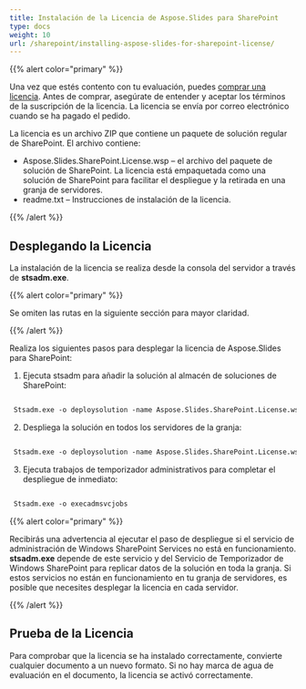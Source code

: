 ```yaml
---
title: Instalación de la Licencia de Aspose.Slides para SharePoint
type: docs
weight: 10
url: /sharepoint/installing-aspose-slides-for-sharepoint-license/
---
```


{{% alert color="primary" %}} 

Una vez que estés contento con tu evaluación, puedes [comprar una licencia](https://purchase.aspose.com/buy). Antes de comprar, asegúrate de entender y aceptar los términos de la suscripción de la licencia. La licencia se envía por correo electrónico cuando se ha pagado el pedido.

La licencia es un archivo ZIP que contiene un paquete de solución regular de SharePoint. El archivo contiene:

- Aspose.Slides.SharePoint.License.wsp – el archivo del paquete de solución de SharePoint. La licencia está empaquetada como una solución de SharePoint para facilitar el despliegue y la retirada en una granja de servidores.
- readme.txt – Instrucciones de instalación de la licencia.

{{% /alert %}} 
## **Desplegando la Licencia**
La instalación de la licencia se realiza desde la consola del servidor a través de **stsadm.exe**.

{{% alert color="primary" %}} 

Se omiten las rutas en la siguiente sección para mayor claridad.

{{% /alert %}} 

Realiza los siguientes pasos para desplegar la licencia de Aspose.Slides para SharePoint:

1. Ejecuta stsadm para añadir la solución al almacén de soluciones de SharePoint: 

``` xml

 Stsadm.exe -o deploysolution -name Aspose.Slides.SharePoint.License.wsp

```

2. Despliega la solución en todos los servidores de la granja: 

``` xml

 Stsadm.exe -o deploysolution -name Aspose.Slides.SharePoint.License.wsp -immediate -force

```

3. Ejecuta trabajos de temporizador administrativos para completar el despliegue de inmediato: 

``` xml

 Stsadm.exe -o execadmsvcjobs

```

{{% alert color="primary" %}} 

Recibirás una advertencia al ejecutar el paso de despliegue si el servicio de administración de Windows SharePoint Services no está en funcionamiento. **stsadm.exe** depende de este servicio y del Servicio de Temporizador de Windows SharePoint para replicar datos de la solución en toda la granja. Si estos servicios no están en funcionamiento en tu granja de servidores, es posible que necesites desplegar la licencia en cada servidor.

{{% /alert %}} 
## **Prueba de la Licencia**
Para comprobar que la licencia se ha instalado correctamente, convierte cualquier documento a un nuevo formato. Si no hay marca de agua de evaluación en el documento, la licencia se activó correctamente.